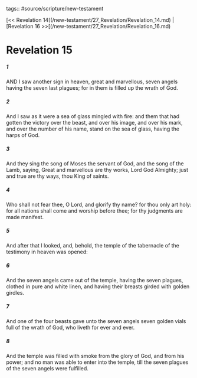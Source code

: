 tags:: #source/scripture/new-testament

[<< Revelation 14[(/new-testament/27_Revelation/Revelation_14.md) | [Revelation 16 >>[(/new-testament/27_Revelation/Revelation_16.md)

# Revelation 15

##### 1

AND I saw another sign in heaven, great and marvellous, seven angels having the seven last plagues; for in them is filled up the wrath of God.

##### 2

And I saw as it were a sea of glass mingled with fire: and them that had gotten the victory over the beast, and over his image, and over his mark, and over the number of his name, stand on the sea of glass, having the harps of God.

##### 3

And they sing the song of Moses the servant of God, and the song of the Lamb, saying, Great and marvellous are thy works, Lord God Almighty; just and true are thy ways, thou King of saints.

##### 4

Who shall not fear thee, O Lord, and glorify thy name? for thou only art holy: for all nations shall come and worship before thee; for thy judgments are made manifest.

##### 5

And after that I looked, and, behold, the temple of the tabernacle of the testimony in heaven was opened:

##### 6

And the seven angels came out of the temple, having the seven plagues, clothed in pure and white linen, and having their breasts girded with golden girdles.

##### 7

And one of the four beasts gave unto the seven angels seven golden vials full of the wrath of God, who liveth for ever and ever.

##### 8

And the temple was filled with smoke from the glory of God, and from his power; and no man was able to enter into the temple, till the seven plagues of the seven angels were fulfilled.
